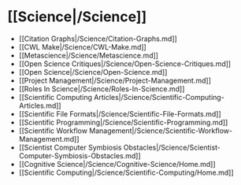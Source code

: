 # [[Science|/Science]]
 * [[Citation Graphs|/Science/Citation-Graphs.md]]
 * [[CWL Make|/Science/CWL-Make.md]]
 * [[Metascience|/Science/Metascience.md]]
 * [[Open Science Critiques|/Science/Open-Science-Critiques.md]]
 * [[Open Science|/Science/Open-Science.md]]
 * [[Project Management|/Science/Project-Management.md]]
 * [[Roles In Science|/Science/Roles-In-Science.md]]
 * [[Scientific Computing Articles|/Science/Scientific-Computing-Articles.md]]
 * [[Scientific File Formats|/Science/Scientific-File-Formats.md]]
 * [[Scientific Programming|/Science/Scientific-Programming.md]]
 * [[Scientific Workflow Management|/Science/Scientific-Workflow-Management.md]]
 * [[Scientist Computer Symbiosis Obstacles|/Science/Scientist-Computer-Symbiosis-Obstacles.md]]
 * [[Cognitive Science|/Science/Cognitive-Science/Home.md]]
 * [[Scientific Computing|/Science/Scientific-Computing/Home.md]]
